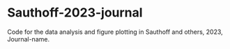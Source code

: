 # Sauthoff-2023-journal
Code for the data analysis and figure plotting in Sauthoff and others, 2023, Journal-name.
